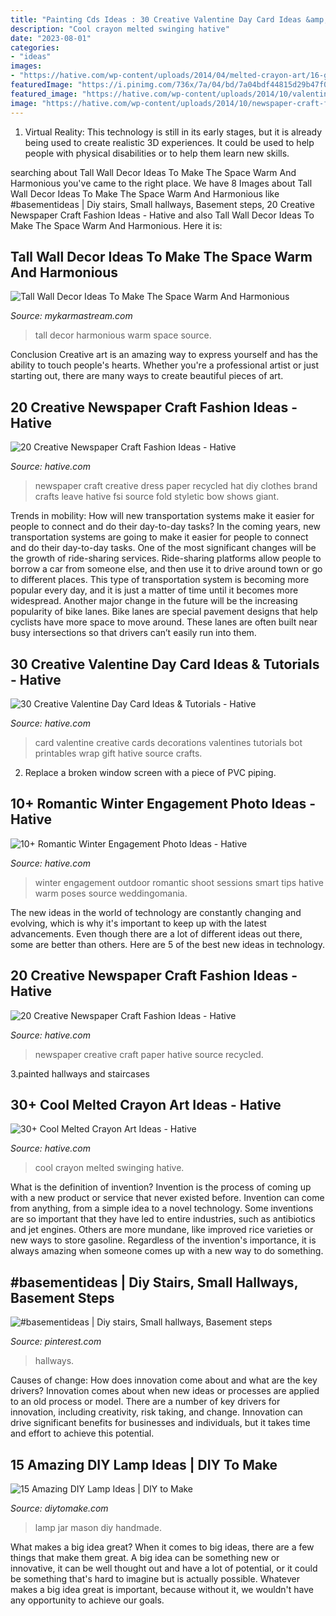 ```yaml
---
title: "Painting Cds Ideas : 30 Creative Valentine Day Card Ideas &amp; Tutorials"
description: "Cool crayon melted swinging hative"
date: "2023-08-01"
categories:
- "ideas"
images:
- "https://hative.com/wp-content/uploads/2014/04/melted-crayon-art/16-girl-swinging.jpg"
featuredImage: "https://i.pinimg.com/736x/7a/04/bd/7a04bdf44815d29b47f0d65348bb108c.jpg"
featured_image: "https://hative.com/wp-content/uploads/2014/10/valentine-card-ideas/18-valentine-card-ideas.jpg"
image: "https://hative.com/wp-content/uploads/2014/10/newspaper-craft-fashion-ideas/14-creative-newspaper-craft-fashion-ideas.jpg"
---
```



1. Virtual Reality: This technology is still in its early stages, but it is already being used to create realistic 3D experiences. It could be used to help people with physical disabilities or to help them learn new skills.

	

		
searching about Tall Wall Decor Ideas To Make The Space Warm And Harmonious you've came to the right place. We have 8 Images about Tall Wall Decor Ideas To Make The Space Warm And Harmonious like #basementideas | Diy stairs, Small hallways, Basement steps, 20 Creative Newspaper Craft Fashion Ideas - Hative and also Tall Wall Decor Ideas To Make The Space Warm And Harmonious. Here it is:
		
    
## Tall Wall Decor Ideas To Make The Space Warm And Harmonious

<img loading=lazy src="https://mykarmastream.com/wp-content/uploads/2017/08/tall-wall-decor-12.jpg" onerror="this.onerror=null;this.src='https://tse3.mm.bing.net/th?id=OIP.OEIkSoiv5mMG8k3f4ckYOwDGEs&amp;pid=15.1';" alt="Tall Wall Decor Ideas To Make The Space Warm And Harmonious">

_Source: mykarmastream.com_

>tall decor harmonious warm space source. 

	

Conclusion
Creative art is an amazing way to express yourself and has the ability to touch people's hearts. Whether you're a professional artist or just starting out, there are many ways to create beautiful pieces of art.

    
## 20 Creative Newspaper Craft Fashion Ideas - Hative

<img loading=lazy src="https://hative.com/wp-content/uploads/2014/10/newspaper-craft-fashion-ideas/6-creative-newspaper-craft-fashion-ideas.jpg" onerror="this.onerror=null;this.src='https://tse3.mm.bing.net/th?id=OIP.puN1sfQ-oYajQ4_Fnp4ZNgHaMK&amp;pid=15.1';" alt="20 Creative Newspaper Craft Fashion Ideas - Hative">

_Source: hative.com_

>newspaper craft creative dress paper recycled hat diy clothes brand crafts leave hative fsi source fold styletic bow shows giant. 

	

Trends in mobility: How will new transportation systems make it easier for people to connect and do their day-to-day tasks?
In the coming years, new transportation systems are going to make it easier for people to connect and do their day-to-day tasks. One of the most significant changes will be the growth of ride-sharing services. Ride-sharing platforms allow people to borrow a car from someone else, and then use it to drive around town or go to different places. This type of transportation system is becoming more popular every day, and it is just a matter of time until it becomes more widespread.
Another major change in the future will be the increasing popularity of bike lanes. Bike lanes are special pavement designs that help cyclists have more space to move around. These lanes are often built near busy intersections so that drivers can’t easily run into them.

    
## 30 Creative Valentine Day Card Ideas &amp; Tutorials - Hative

<img loading=lazy src="https://hative.com/wp-content/uploads/2014/10/valentine-card-ideas/18-valentine-card-ideas.jpg" onerror="this.onerror=null;this.src='https://tse3.mm.bing.net/th?id=OIP.q4TQcFCQEtA37eTCNez9GwHaLH&amp;pid=15.1';" alt="30 Creative Valentine Day Card Ideas &amp; Tutorials - Hative">

_Source: hative.com_

>card valentine creative cards decorations valentines tutorials bot printables wrap gift hative source crafts. 

	

2. Replace a broken window screen with a piece of PVC piping.

    
## 10+ Romantic Winter Engagement Photo Ideas - Hative

<img loading=lazy src="https://hative.com/wp-content/uploads/2014/11/winter-engagement-photo-ideas/8-winter-engagement-photo-ideas.jpg" onerror="this.onerror=null;this.src='https://tse4.mm.bing.net/th?id=OIP.6dEU46Saaqnl5MT6QloPFQHaLH&amp;pid=15.1';" alt="10+ Romantic Winter Engagement Photo Ideas - Hative">

_Source: hative.com_

>winter engagement outdoor romantic shoot sessions smart tips hative warm poses source weddingomania. 

	

The new ideas in the world of technology are constantly changing and evolving, which is why it's important to keep up with the latest advancements. Even though there are a lot of different ideas out there, some are better than others. Here are 5 of the best new ideas in technology.

    
## 20 Creative Newspaper Craft Fashion Ideas - Hative

<img loading=lazy src="https://hative.com/wp-content/uploads/2014/10/newspaper-craft-fashion-ideas/14-creative-newspaper-craft-fashion-ideas.jpg" onerror="this.onerror=null;this.src='https://tse1.mm.bing.net/th?id=OIP.LGUML7UIRXT0iilHjTsgxQHaLH&amp;pid=15.1';" alt="20 Creative Newspaper Craft Fashion Ideas - Hative">

_Source: hative.com_

>newspaper creative craft paper hative source recycled. 

	

3.painted hallways and staircases

    
## 30+ Cool Melted Crayon Art Ideas - Hative

<img loading=lazy src="https://hative.com/wp-content/uploads/2014/04/melted-crayon-art/16-girl-swinging.jpg" onerror="this.onerror=null;this.src='https://tse3.mm.bing.net/th?id=OIP.mtToqc8gxJVeDjf_11pDoAHaJ4&amp;pid=15.1';" alt="30+ Cool Melted Crayon Art Ideas - Hative">

_Source: hative.com_

>cool crayon melted swinging hative. 

	

What is the definition of invention?
Invention is the process of coming up with a new product or service that never existed before. Invention can come from anything, from a simple idea to a novel technology. Some inventions are so important that they have led to entire industries, such as antibiotics and jet engines. Others are more mundane, like improved rice varieties or new ways to store gasoline. Regardless of the invention's importance, it is always amazing when someone comes up with a new way to do something.

    
## #basementideas | Diy Stairs, Small Hallways, Basement Steps

<img loading=lazy src="https://i.pinimg.com/736x/7a/04/bd/7a04bdf44815d29b47f0d65348bb108c.jpg" onerror="this.onerror=null;this.src='https://tse2.mm.bing.net/th?id=OIP.CIjAd4p1KGRCaTivdKhivwHaJ3&amp;pid=15.1';" alt="#basementideas | Diy stairs, Small hallways, Basement steps">

_Source: pinterest.com_

>hallways. 

	

Causes of change: How does innovation come about and what are the key drivers?
Innovation comes about when new ideas or processes are applied to an old process or model. There are a number of key drivers for innovation, including creativity, risk taking, and change. Innovation can drive significant benefits for businesses and individuals, but it takes time and effort to achieve this potential.

    
## 15 Amazing DIY Lamp Ideas | DIY To Make

<img loading=lazy src="http://www.diytomake.com/wp-content/uploads/2016/03/Mason-Jar-Lamp.jpg" onerror="this.onerror=null;this.src='https://tse1.mm.bing.net/th?id=OIP.GMfG8Mqidiu3eWUXi-aMeQHaLS&amp;pid=15.1';" alt="15 Amazing DIY Lamp Ideas | DIY to Make">

_Source: diytomake.com_

>lamp jar mason diy handmade. 

	

What makes a big idea great?
When it comes to big ideas, there are a few things that make them great. A big idea can be something new or innovative, it can be well thought out and have a lot of potential, or it could be something that's hard to imagine but is actually possible. Whatever makes a big idea great is important, because without it, we wouldn't have any opportunity to achieve our goals.

